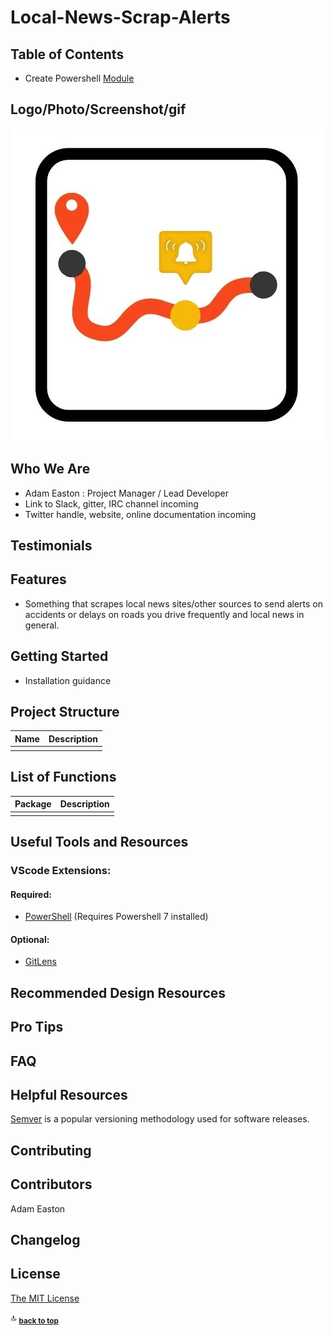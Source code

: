 # Local-News-Scrap-Alerts

## Table of Contents

- Create Powershell [Module](https://learn.microsoft.com/en-us/powershell/scripting/developer/module/how-to-write-a-powershell-script-module?view=powershell-7.2)

## Logo/Photo/Screenshot/gif
![alt text](https://github.com/Easton99/Local-News-Scrap-Alerts/blob/main/Logo.jpg?raw=true
)


## Who We Are

* Adam Easton : Project Manager / Lead Developer
* Link to Slack, gitter, IRC channel incoming
* Twitter handle, website, online documentation incoming

## Testimonials

## Features

* Something that scrapes local news sites/other sources to send alerts on accidents or delays on roads you drive frequently and local news in general.

## Getting Started

* Installation guidance

## Project Structure

| Name                               | Description                                                  |
| ---------------------------------- | ------------------------------------------------------------ |
|                                    |                                                              |

## List of Functions

| Package                         | Description                                                           |
| ------------------------------- | --------------------------------------------------------------------- |
|                                 |                                                                       |

## Useful Tools and Resources

### VScode Extensions:

#### Required:
 - [PowerShell](https://marketplace.visualstudio.com/items?itemName=ms-vscode.PowerShell-Preview) (Requires Powershell 7 installed)

#### Optional: 
 - [GitLens](https://marketplace.visualstudio.com/items?itemName=eamodio.gitlens)

## Recommended Design Resources

## Pro Tips

## FAQ

## Helpful Resources

[Semver](https://semver.org/) is a popular versioning methodology used for software releases.

## Contributing

## Contributors

Adam Easton

## Changelog

## License 

  [The MIT License](https://opensource.org/licenses/MIT)

:top: <sub>[**back to top**](#table-of-contents)</sub>
